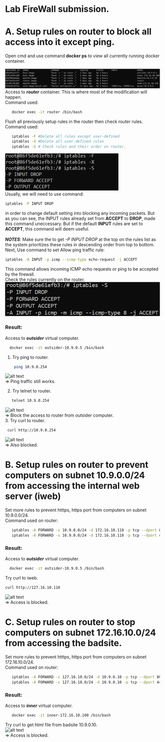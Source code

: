 # Lab FireWall submission.

# A. Setup rules on router to block all access into it except __ping__.

 Open cmd and use command __docker ps__ to view all currently running docker container.<br> <br>
  ![alt text](SecLab/firewallcontainer.png)<br>
 Access to ***router*** container. This is where most of the modification will happen.<br>
 Command used:
 ```sh
    docker exec -it router /bin/bash
 ```
 Flush all previously setup rules in the router then check router rules.<br>
 Command used:
 ```sh
    iptables -F #Delete all rules except user-defined
    iptables -X #Delete all user-defined rules
    iptables -S # Check rules and their order on router.
 ```

  ![alt text](SecLab/routerrules.png)<br>
  Usually, we will need to use command:
  ```sh
  iptables -P INPUT DROP
  ```
  in order to change default setting into blocking any incoming packets. But as you can see, the INPUT rules already set from **ACCEPT** to **DROP**, made this command uneccessary. But if the default **INPUT** rules are set to **ACCEPT**, this command will deem useful.<br><br>
  ***NOTES***: Make sure the to get *-P INPUT DROP* at the top on the rules list as the system prioritizes these rules in descending order from top to bottom.
  Next, Use command to set Allow ping traffic rule:
  ```sh
  iptables -A INPUT -p icmp --icmp-type echo-request -j ACCEPT
  ```
 This command allows incoming ICMP echo requests or ping to be accepted by the firewall.<br>
 Check the rules currently on the router.<br>
 ![alt text](SecLab/checkrules1.png)<Br>
 ### Result:
 Access to ***outsider*** virtual computer.<br>
  ```sh
    docker exec -it outsider-10.9.0.5 /bin/bash
 ```
 1. Try ping to router.
 ```sh
     ping 10.9.0.254
 ```
 ![alt text](SecLab/OtoR.png)<br>
 => Ping traffic still works.<br>

 2. Try telnet to router.
 ```sh
    telnet 10.9.0.254
 ```
 ![alt text](SecLabImages/tenetrouter.png)<br>
 => Block the access to router from outsider computer.<br>
 3. Try curl to router.
   ```sh
    curl http://10.9.0.254
 ```
  ![alt text](SecLabImages/curlrouter.png)<br>
 => Also blocked.<br>

# B. Setup rules on router to prevent computers on subnet 10.9.0.0/24 from accessing the internal web server (iweb)
 Set more rules to prevent htttps, https port from computers on subnet 10.9.0.0/24.<br>
 Command used on router:
 ```sh
    iptables -A FORWARD -s 10.9.0.0/24 -d 172.16.10.110 -p tcp --dport 80 -j DROP #block http port (80)
    iptables -A FORWARD -s 10.9.0.0/24 -d 172.16.10.110 -p tcp --dport 443 -j DROP #block https port (443)
 ```
 ### Result:
Access to ***outsider*** virtual computer.<br>
  ```sh
    docker exec -it outsider-10.9.0.5 /bin/bash
 ```
 Try curl to iweb.<br>
 ```sh 
 curl http://127.16.10.110 
 ```
  ![alt text](SecLabImages/curliweb.png)<br>
  => Access is blocked.
# C. Setup rules on router to stop computers on subnet 172.16.10.0/24 from accessing the badsite.
Set more rules to prevent htttps, https port from computers on subnet 172.16.10.0/24.<br>
 Command used on router:
 ```sh
    iptables -A FORWARD -s 127.16.10.0/24 -d 10.9.0.10 -p tcp --dport 80 -j DROP #block http port (80)
    iptables -A FORWARD -s 127.16.10.0/24 -d 10.9.0.10 -p tcp --dport 443 -j DROP #block https port (443)
 ```
 ### Result:
 Access to ***inner*** virtual computer.
  ```sh
     docker exec -it inner-172.16.10.100 /bin/bash
 ```
 Try curl to get html file from badsite 10.9.0.10.<br>
 ![alt text](SecLabImages/curlbadsite.png)<br>
 => Access is blocked.<br>

